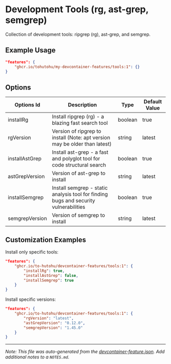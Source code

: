 # Development Tools (rg, ast-grep, semgrep)

Collection of development tools: ripgrep (rg), ast-grep, and semgrep.

## Example Usage

```json
"features": {
    "ghcr.io/tohutohu/my-devcontainer-features/tools:1": {}
}
```

## Options

| Options Id | Description | Type | Default Value |
|-----|-----|-----|-----|
| installRg | Install ripgrep (rg) - a blazing fast search tool | boolean | true |
| rgVersion | Version of ripgrep to install (Note: apt version may be older than latest) | string | latest |
| installAstGrep | Install ast-grep - a fast and polyglot tool for code structural search | boolean | true |
| astGrepVersion | Version of ast-grep to install | string | latest |
| installSemgrep | Install semgrep - static analysis tool for finding bugs and security vulnerabilities | boolean | true |
| semgrepVersion | Version of semgrep to install | string | latest |


## Customization Examples

Install only specific tools:
```json
"features": {
    "ghcr.io/to-hutohu/devcontainer-features/tools:1": {
        "installRg": true,
        "installAstGrep": false,
        "installSemgrep": true
    }
}
```

Install specific versions:
```json
"features": {
    "ghcr.io/to-hutohu/devcontainer-features/tools:1": {
        "rgVersion": "latest",
        "astGrepVersion": "0.12.0",
        "semgrepVersion": "1.45.0"
    }
}
```

---

_Note: This file was auto-generated from the [devcontainer-feature.json](https://github.com/tohutohu/my-devcontainer-features/blob/main/src/tools/devcontainer-feature.json).  Add additional notes to a `NOTES.md`._
